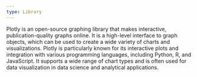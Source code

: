 ```yaml
---
type: Library
---
```


Plotly is an open-source graphing library that makes interactive, publication-quality graphs online. It is a high-level interface to graph objects, which can be used to create a wide variety of charts and visualizations. Plotly is particularly known for its interactive plots and integration with various programming languages, including Python, R, and JavaScript. It supports a wide range of chart types and is often used for data visualization in data science and analytical applications.